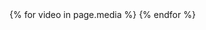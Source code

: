 <meta property="og:title" content="{{page.title}}" />
<meta property="og:type" content="{{include.type}}" />
<meta property="og:url" content="{{site.url}}{{page.url}}" />
<meta property="og:image" content="{{site.url}}{{page.image}}" />
<meta property="og:description" content="{{page.shortDescription}}" />
<meta property="og:locale" content="de_DE" />
<meta property="og:site_name" content="gutes-gewissen.com" />
{% for video in page.media %}
<meta property="og:video" content="{{video}}" />
{% endfor %}